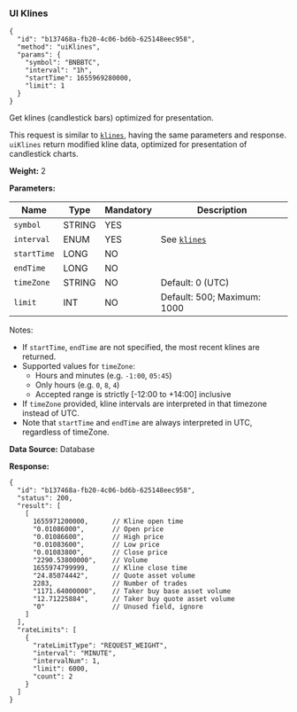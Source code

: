 ### UI Klines​

```
{  
  "id": "b137468a-fb20-4c06-bd6b-625148eec958",  
  "method": "uiKlines",  
  "params": {  
    "symbol": "BNBBTC",  
    "interval": "1h",  
    "startTime": 1655969280000,  
    "limit": 1  
  }  
}
```

Get klines (candlestick bars) optimized for presentation.

This request is similar to [`klines`](/docs/binance-spot-api-docs/websocket-api/market-data-requests#klines), having the same parameters and response.
`uiKlines` return modified kline data, optimized for presentation of candlestick charts.

**Weight:**
2

**Parameters:**

| Name | Type | Mandatory | Description |
| --- | --- | --- | --- |
| `symbol` | STRING | YES |  |
| `interval` | ENUM | YES | See [`klines`](/docs/binance-spot-api-docs/websocket-api/market-data-requests#kline-intervals) |
| `startTime` | LONG | NO |  |
| `endTime` | LONG | NO |  |
| `timeZone` | STRING | NO | Default: 0 (UTC) |
| `limit` | INT | NO | Default: 500; Maximum: 1000 |

Notes:

* If `startTime`, `endTime` are not specified, the most recent klines are returned.
* Supported values for `timeZone`:
  * Hours and minutes (e.g. `-1:00`, `05:45`)
  * Only hours (e.g. `0`, `8`, `4`)
  * Accepted range is strictly [-12:00 to +14:00] inclusive
* If `timeZone` provided, kline intervals are interpreted in that timezone instead of UTC.
* Note that `startTime` and `endTime` are always interpreted in UTC, regardless of timeZone.

**Data Source:**
Database

**Response:**

```
{  
  "id": "b137468a-fb20-4c06-bd6b-625148eec958",  
  "status": 200,  
  "result": [  
    [  
      1655971200000,      // Kline open time  
      "0.01086000",       // Open price  
      "0.01086600",       // High price  
      "0.01083600",       // Low price  
      "0.01083800",       // Close price  
      "2290.53800000",    // Volume  
      1655974799999,      // Kline close time  
      "24.85074442",      // Quote asset volume  
      2283,               // Number of trades  
      "1171.64000000",    // Taker buy base asset volume  
      "12.71225884",      // Taker buy quote asset volume  
      "0"                 // Unused field, ignore  
    ]  
  ],  
  "rateLimits": [  
    {  
      "rateLimitType": "REQUEST_WEIGHT",  
      "interval": "MINUTE",  
      "intervalNum": 1,  
      "limit": 6000,  
      "count": 2  
    }  
  ]  
}
```